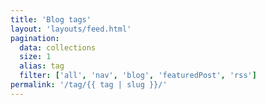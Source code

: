 ```yaml
---
title: 'Blog tags'
layout: 'layouts/feed.html'
pagination:
  data: collections
  size: 1
  alias: tag
  filter: ['all', 'nav', 'blog', 'featuredPost', 'rss']
permalink: '/tag/{{ tag | slug }}/'
---
```

